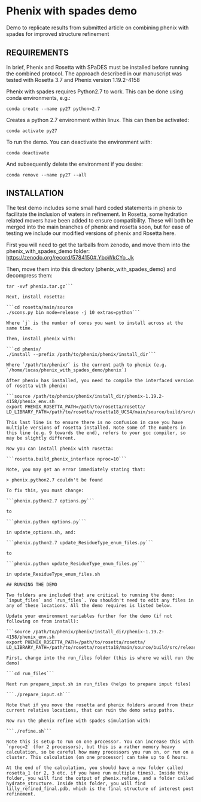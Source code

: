# Phenix with spades demo
Demo to replicate results from submitted article on combining phenix with spades for improved structure refinement

###

## REQUIREMENTS

In brief, Phenix and Rosetta with SPaDES must be installed before running the combined protocol. The approach described in our manuscript was tested with Rosetta 3.7 and Phenix version 1.19.2-4158

Phenix with spades requires Python2.7 to work. This can be done using conda environments, e.g.:

```conda create --name py27 python=2.7```

Creates a python 2.7 environment within linux. This can then be activated:

```conda activate py27```

To run the demo. You can deactivate the environment with:

```conda deactivate```

And subsequently delete the environment if you desire:

```conda remove --name py27 --all```

## INSTALLATION

The test demo includes some small hard coded statements in phenix to facilitate the inclusion of waters in refinement. In Rosetta, some hydration related movers have been added to ensure compatibility. These will both be merged into the main branches of phenix and rosetta soon, but for ease of testing we include our modified versions of phenix and Rosetta here.

First you will need to get the tarballs from zenodo, and move them into the phenix_with_spades_demo folder: https://zenodo.org/record/5784150#.YboWkCYo_Jk

Then, move them into this directory (phenix_with_spades_demo) and decompress them:

```tar -xvf rosetta.tar.gz
tar -xvf phenix.tar.gz```

Next, install rosetta:

```cd rosetta/main/source
./scons.py bin mode=release -j 10 extras=python```

Where `j` is the number of cores you want to install across at the same time.

Then, install phenix with:

```cd phenix/
./install --prefix /path/to/phenix/phenix/install_dir```

Where `/path/to/phenix/` is the current path to phenix (e.g. `/home/lucas/phenix_with_spades_demo/phenix`)

After phenix has installed, you need to compile the interfaced version of rosetta with phenix:

```source /path/to/phenix/phenix/install_dir/phenix-1.19.2-4158/phenix_env.sh
export PHENIX_ROSETTA_PATH=/path/to/rosetta/rosetta/
LD_LIBRARY_PATH=/path/to/rosetta/rosetta18_UCS4/main/source/build/src/release/linux/5.8/64/x86/gcc/9/python```

This last line is to ensure there is no confusion in case you have multiple versions of rosetta installed. Note some of the numbers in this line (e.g. 9 towards the end), refers to your gcc compiler, so may be slightly different.

Now you can install phenix with rosetta:

```rosetta.build_phenix_interface nproc=10```

Note, you may get an error immediately stating that:

> phenix.python2.7 couldn't be found

To fix this, you must change:

```phenix.python2.7 options.py```

to 

```phenix.python options.py``` 

in update_options.sh, and:

```phenix.python2.7 update_ResidueType_enum_files.py```

to

```phenix.python update_ResidueType_enum_files.py```

in update_ResidueType_enum_files.sh

## RUNNING THE DEMO

Two folders are included that are critical to running the demo: `input_files` and `run_files`. You shouldn't need to edit any files in any of these locations. All the demo requires is listed below.

Update your environment variables further for the demo (if not following on from install):

```source /path/to/phenix/phenix/install_dir/phenix-1.19.2-4158/phenix_env.sh
export PHENIX_ROSETTA_PATH=/path/to/rosetta/rosetta/
LD_LIBRARY_PATH=/path/to/rosetta/rosetta18/main/source/build/src/release/linux/5.8/64/x86/gcc/9/python```

First, change into the run_files folder (this is where we will run the demo)

```cd run_files```

Next run prepare_input.sh in run_files (helps to prepare input files)

```./prepare_input.sh```

Note that if you move the rosetta and phenix folders around from their current relative locations, that can ruin the demo setup paths.

Now run the phenix refine with spades simulation with:

```./refine.sh```

Note this is setup to run on one processor. You can increase this with `nproc=2` (for 2 processors), but this is a rather memory heavy calculation, so be careful how many processors you run on, or run on a cluster. This calculation (on one processor) can take up to 6 hours.

At the end of the calculation, you should have a new folder called rosetta_1 (or 2, 3 etc. if you have run multiple times). Inside this folder, you will find the output of phenix.refine, and a folder called hydrate_structure. Inside this folder, you will find lilly_refined_final.pdb, which is the final structure of interest post refinement.

